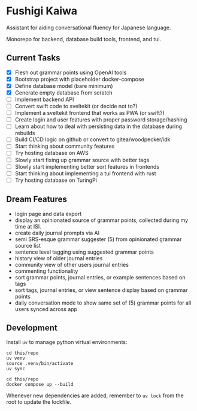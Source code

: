# Fushigi Kaiwa

Assistant for aiding conversational fluency for Japanese language.

Monorepo for backend, database build tools, frontend, and tui. 

## Current Tasks

- [x] Flesh out grammar points using OpenAI tools
- [x] Bootstrap project with placeholder docker-compose
- [x] Define database model (bare minimum)
- [x] Generate empty database from scratch
- [ ] Implement backend API
- [ ] Convert swift code to sveltekit (or decide not to?)
- [ ] Implement a sveltekit frontend that works as PWA (or swift?)
- [ ] Create login and user features with proper password storage/hashing
- [ ] Learn about how to deal with persisting data in the database during rebuilds
- [ ] Build CI/CD logic on github or convert to gitea/woodpecker/idk
- [ ] Start thinking about community features
- [ ] Try hosting database on AWS
- [ ] Slowly start fixing up grammar source with better tags
- [ ] Slowly start implementing better sort features in frontends
- [ ] Start thinking about implementing a tui frontend with rust
- [ ] Try hosting database on TuringPi

## Dream Features

- login page and data export
- display an opinionated source of grammar points, collected during my time at ISI.
- create daily journal prompts via AI
- semi SRS-esque grammar suggester (5) from opinionated grammar source list
- sentence level tagging using suggested grammar points
- history view of older journal entries
- community view of other users journal entries
- commenting functionality
- sort grammar points, journal entries, or example sentences based on tags
- sort tags, journal entries, or view sentence display based on grammar points
- daily conversation mode to show same set of (5) grammar points for all users synced across app

## Development

Install `uv` to manage python virtual environments:

```shell 
cd this/repo
uv venv
source .venv/bin/activate
uv sync
```

```shell Build, test, and run
cd this/repo
docker compose up --build
```

Whenever new dependencies are added, remember to `uv lock` from the root to update the lockfile. 
